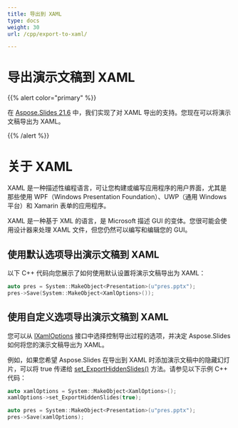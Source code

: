 ```yaml
---
title: 导出到 XAML
type: docs
weight: 30
url: /cpp/export-to-xaml/

---
```


# 导出演示文稿到 XAML

{{% alert color="primary" %}} 

在 [Aspose.Slides 21.6](https://docs.aspose.com/slides/cpp/aspose-slides-for-cpp-21-6-release-notes/) 中，我们实现了对 XAML 导出的支持。您现在可以将演示文稿导出为 XAML。 

{{% /alert %}} 

# 关于 XAML

XAML 是一种描述性编程语言，可让您构建或编写应用程序的用户界面，尤其是那些使用 WPF（Windows Presentation Foundation）、UWP（通用 Windows 平台）和 Xamarin 表单的应用程序。  

XAML 是一种基于 XML 的语言，是 Microsoft 描述 GUI 的变体。您很可能会使用设计器来处理 XAML 文件，但您仍然可以编写和编辑您的 GUI。 

## 使用默认选项导出演示文稿到 XAML

以下 C++ 代码向您展示了如何使用默认设置将演示文稿导出为 XAML：

``` cpp
auto pres = System::MakeObject<Presentation>(u"pres.pptx");
pres->Save(System::MakeObject<XamlOptions>());
```

## 使用自定义选项导出演示文稿到 XAML

您可以从 [IXamlOptions](https://reference.aspose.com/slides/cpp/class/aspose.slides.export.xaml.i_xaml_options) 接口中选择控制导出过程的选项，并决定 Aspose.Slides 如何将您的演示文稿导出为 XAML。 

例如，如果您希望 Aspose.Slides 在导出到 XAML 时添加演示文稿中的隐藏幻灯片，可以将 true 传递给 [set_ExportHiddenSlides()](https://reference.aspose.com/slides/cpp/class/aspose.slides.export.xaml.i_xaml_options#a94c59a06cc2163b17e6fa2fe817c0313) 方法。请参见以下示例 C++ 代码： 

``` cpp
auto xamlOptions = System::MakeObject<XamlOptions>();
xamlOptions->set_ExportHiddenSlides(true);

auto pres = System::MakeObject<Presentation>(u"pres.pptx");
pres->Save(xamlOptions);
```
